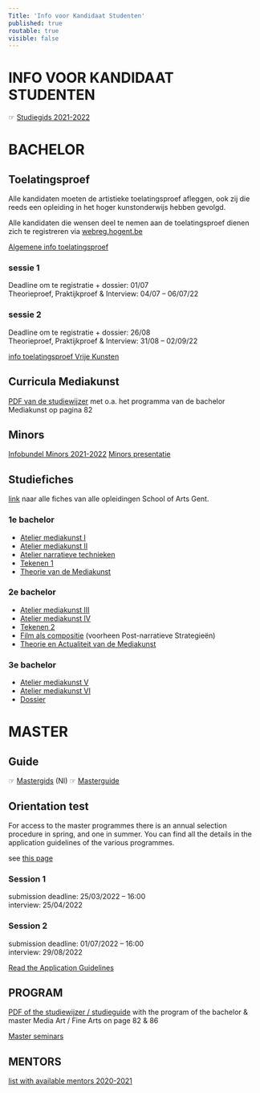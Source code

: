```yaml
---
Title: 'Info voor Kandidaat Studenten'
published: true
routable: true
visible: false
---
```


# INFO VOOR KANDIDAAT STUDENTEN
☞ [Studiegids 2021-2022](https://issuu.com/schoolofartsgent/docs/2122_studiewijzer)

# BACHELOR

## Toelatingsproef
Alle kandidaten moeten de artistieke toelatingsproef afleggen, ook zij die reeds een opleiding in het hoger kunstonderwijs hebben gevolgd.

Alle kandidaten die wensen deel te nemen aan de toelatingsproef dienen zich te registreren via [webreg.hogent.be](https://webreg.hogent.be/)

[Algemene info toelatingsproef](https://schoolofartsgent.be/nl/onderwijs/toelatings-en-orienteringsproeven/)

### sessie 1
Deadline om te registratie + dossier: 01/07     
Theorieproef, Praktijkproef & Interview: 04/07 – 06/07/22    

### sessie 2
Deadline om te registratie + dossier: 26/08     
Theorieproef, Praktijkproef & Interview: 31/08 – 02/09/22    

[info toelatingsproef Vrije Kunsten](https://schoolofartsgent.be/nl/onderwijs/toelatings-en-orienteringsproeven/academische-bachelor/vrije-kunsten/)

## Curricula Mediakunst
[PDF van de studiewijzer](https://schoolofartsgent.be/wp-content/uploads/2021/12/2223_Studiewijzer.pdf) met o.a. het programma van de bachelor Mediakunst op pagina 82

## Minors
[Infobundel Minors 2021-2022](http://docs.schoolofarts.be/documenten/Minors%20en%20keuzevakken/Informatiebundel%20Minors%202021-2022.doc)
[Minors presentatie](http://www.docs.schoolofarts.be/documenten/Minors%20en%20keuzevakken/Infosessie%20minor%20keuzepakket%202021-2022_met%20audio.pptx)

## Studiefiches
[link](https://www.hogent.be/studiefiches/) naar alle fiches van alle opleidingen School of Arts Gent.

###  1e bachelor
* [Atelier mediakunst I](https://bamaflexweb.hogent.be/BMFUIDetailxOLOD.aspx?a=128852&b=5&c=1)
* [Atelier mediakunst II](https://bamaflexweb.hogent.be/BMFUIDetailxOLOD.aspx?a=128853&b=5&c=1)
* [Atelier narratieve technieken](https://bamaflexweb.hogent.be/BMFUIDetailxOLOD.aspx?a=128680&b=5&c=1)
* [Tekenen 1](https://bamaflexweb.hogent.be/BMFUIDetailxOLOD.aspx?a=128834&b=5&c=1)
* [Theorie van de Mediakunst](https://bamaflexweb.hogent.be/BMFUIDetailxOLOD.aspx?a=128740&b=5&c=1)

### 2e bachelor
* [Atelier mediakunst III](https://bamaflexweb.hogent.be/BMFUIDetailxOLOD.aspx?a=128854&b=5&c=1)
* [Atelier mediakunst IV](https://bamaflexweb.hogent.be/BMFUIDetailxOLOD.aspx?a=128855&b=5&c=1)
* [Tekenen 2](https://bamaflexweb.hogent.be/BMFUIDetailxOLOD.aspx?a=128835&b=5&c=1)
* [Film als compositie](https://bamaflexweb.hogent.be/BMFUIDetailxOLOD.aspx?a=140689&b=5&c=1) (voorheen Post-narratieve Strategieën)
* [Theorie en Actualiteit van de Mediakunst](https://bamaflexweb.hogent.be/BMFUIDetailxOLOD.aspx?a=128738&b=5&c=1)

### 3e bachelor
* [Atelier mediakunst V](https://bamaflexweb.hogent.be/BMFUIDetailxOLOD.aspx?a=128850&b=5&c=1)
* [Atelier mediakunst VI](https://bamaflexweb.hogent.be/BMFUIDetailxOLOD.aspx?a=128851&b=5&c=1)
* [Dossier](https://bamaflexweb.hogent.be/BMFUIDetailxOLOD.aspx?a=128709&b=5&c=1)


# MASTER

## Guide
☞ [Mastergids](http://www.docs.schoolofarts.be/documenten/Master/Mastergids%202122.pdf) (Nl)
☞ [Masterguide](http://docs.schoolofarts.be/documenten/Master/Master%20Guidelines%20Visual%20and%20Audiovisual%20Arts%202122.pdf)

## Orientation test
For access to the master programmes there is an annual selection procedure in spring, and one in summer. You can find all the details in the application guidelines of the various programmes.

see [this page](https://schoolofartsgent.be/2021/onderwijs/toelatings-en-orienteringsproeven/master/?lang=en)

### Session 1
submission deadline: 25/03/2022 – 16:00    
interview: 25/04/2022

### Session 2
submission deadline: 01/07/2022 – 16:00    
interview: 29/08/2022

[Read the Application Guidelines](http://docs.schoolofarts.be/documenten/INFO%20EN%20HANDLEIDINGEN/Admission_procedures_masters/AGL_VAVD.pdf)

## PROGRAM
[PDF of the studiewijzer / studieguide](https://schoolofartsgent.be/wp-content/uploads/2021/12/2223_Studiewijzer.pdf) with the program of the bachelor & master Media Art / Fine Arts on page 82 & 86

[Master seminars](http://docs.schoolofarts.be/documenten/Master/Infobundel%20Masterseminaries-%20information%20Master%20Seminars%202021-2022.pdf)


## MENTORS
[list with available mentors 2020-2021](http://docs.schoolofarts.be/documenten/Master/Mentorengids%202021-2022.pdf)
